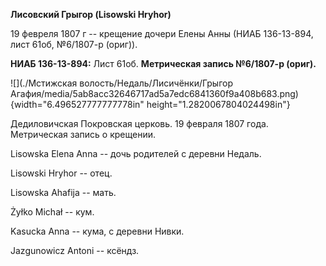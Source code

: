 **Лисовский Грыгор (Lisowski Hryhor)**

19 февреля 1807 г -- крещение дочери Елены Анны (НИАБ 136-13-894, лист
61об, №6/1807-р (ориг)).

**НИАБ 136-13-894:** Лист 61об. **Метрическая запись №6/1807-р (ориг).**

![](./Мстижская волость/Недаль/Лисичёнки/Грыгор Агафия/media/5ab8acc32646717ad5a7edc6841360f9a408b683.png){width="6.496527777777778in"
height="1.2820067804024498in"}

Дедиловичская Покровская церковь. 19 февраля 1807 года. Метрическая
запись о крещении.

Lisowska Elena Anna -- дочь родителей с деревни Недаль.

Lisowski Hryhor -- отец.

Lisowska Ahafija -- мать.

Żyłko Michał -- кум.

Kasucka Anna -- кума, с деревни Нивки.

Jazgunowicz Antoni -- ксёндз.
